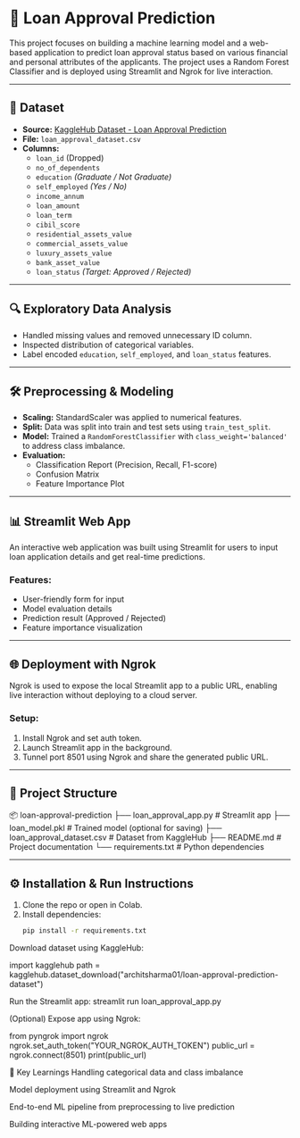 # 🏦 Loan Approval Prediction

This project focuses on building a machine learning model and a web-based application to predict loan approval status based on various financial and personal attributes of the applicants. The project uses a Random Forest Classifier and is deployed using Streamlit and Ngrok for live interaction.

---

## 📁 Dataset

- **Source:** [KaggleHub Dataset - Loan Approval Prediction](https://www.kaggle.com/datasets/architsharma01/loan-approval-prediction-dataset)
- **File:** `loan_approval_dataset.csv`
- **Columns:**
  - `loan_id` (Dropped)
  - `no_of_dependents`
  - `education` *(Graduate / Not Graduate)*
  - `self_employed` *(Yes / No)*
  - `income_annum`
  - `loan_amount`
  - `loan_term`
  - `cibil_score`
  - `residential_assets_value`
  - `commercial_assets_value`
  - `luxury_assets_value`
  - `bank_asset_value`
  - `loan_status` *(Target: Approved / Rejected)*

---

## 🔍 Exploratory Data Analysis

- Handled missing values and removed unnecessary ID column.
- Inspected distribution of categorical variables.
- Label encoded `education`, `self_employed`, and `loan_status` features.

---

## 🛠️ Preprocessing & Modeling

- **Scaling:** StandardScaler was applied to numerical features.
- **Split:** Data was split into train and test sets using `train_test_split`.
- **Model:** Trained a `RandomForestClassifier` with `class_weight='balanced'` to address class imbalance.
- **Evaluation:**
  - Classification Report (Precision, Recall, F1-score)
  - Confusion Matrix
  - Feature Importance Plot

---

## 📊 Streamlit Web App

An interactive web application was built using Streamlit for users to input loan application details and get real-time predictions.

### Features:
- User-friendly form for input
- Model evaluation details
- Prediction result (Approved / Rejected)
- Feature importance visualization

---

## 🌐 Deployment with Ngrok

Ngrok is used to expose the local Streamlit app to a public URL, enabling live interaction without deploying to a cloud server.

### Setup:
1. Install Ngrok and set auth token.
2. Launch Streamlit app in the background.
3. Tunnel port 8501 using Ngrok and share the generated public URL.

---

## 📂 Project Structure


📦 loan-approval-prediction
├── loan_approval_app.py # Streamlit app
├── loan_model.pkl # Trained model (optional for saving)
├── loan_approval_dataset.csv # Dataset from KaggleHub
├── README.md # Project documentation
└── requirements.txt # Python dependencies

---

## ⚙️ Installation & Run Instructions

1. Clone the repo or open in Colab.
2. Install dependencies:
   ```bash
   pip install -r requirements.txt


Download dataset using KaggleHub:

import kagglehub
path = kagglehub.dataset_download("architsharma01/loan-approval-prediction-dataset")


Run the Streamlit app:
streamlit run loan_approval_app.py


(Optional) Expose app using Ngrok:

from pyngrok import ngrok
ngrok.set_auth_token("YOUR_NGROK_AUTH_TOKEN")
public_url = ngrok.connect(8501)
print(public_url)



📌 Key Learnings
Handling categorical data and class imbalance

Model deployment using Streamlit and Ngrok

End-to-end ML pipeline from preprocessing to live prediction

Building interactive ML-powered web apps
